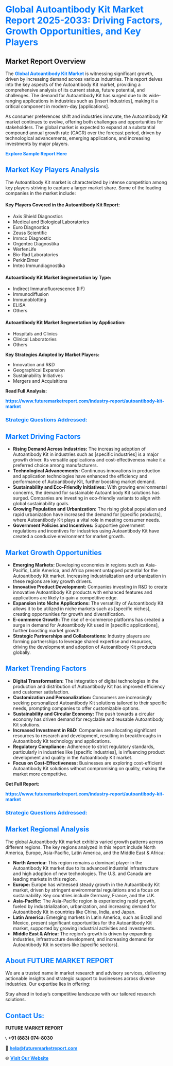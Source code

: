 <h1 style="color: #007BFF;">Global Autoantibody Kit Market Report 2025-2033: Driving Factors, Growth Opportunities, and Key Players</h1>

<section id="overview">
<h2>Market Report Overview</h2>
<p>The <a href="https://www.futuremarketreport.com/industry-report/autoantibody-kit-market" style="color: #007BFF; text-decoration: none;"><strong>Global Autoantibody Kit Market</strong></a> is witnessing significant growth, driven by increasing demand across various industries. This report delves into the key aspects of the Autoantibody Kit market, providing a comprehensive analysis of its current status, future potential, and challenges. The demand for Autoantibody Kit has surged due to its wide-ranging applications in industries such as [insert industries], making it a critical component in modern-day [applications].</p>
<p>As consumer preferences shift and industries innovate, the Autoantibody Kit market continues to evolve, offering both challenges and opportunities for stakeholders. The global market is expected to expand at a substantial compound annual growth rate (CAGR) over the forecast period, driven by technological advancements, emerging applications, and increasing investments by major players.</p>
</section>

<section id="overview">
<p><a href="https://www.futuremarketreport.com/request-sample/reportId=77671" style="color: #007BFF; text-decoration: none;"><strong>Explore Sample Report Here</strong></a></p>
</section>

<section id="key-players">
<h2 style="color: #007BFF;">Market Key Players Analysis</h2>
<p>The Autoantibody Kit market is characterized by intense competition among key players striving to capture a larger market share. Some of the leading companies in the market include:</p>
<h4>Key Players Covered in the Autoantibody Kit Report:</h4>
<ul><li>Axis Shield Diagnostics</li><li>Medical and Biological Laboratories</li><li>Euro Diagnostica</li><li>Zeuss Scientific</li><li>Immco Diagnostic</li><li>Orgentec Diagnostika</li><li>WerfenLife</li><li>Bio-Rad Laboratories</li><li>PerkinElmer</li><li>Imtec Immundiagnostika</li></ul>
<h4>Autoantibody Kit Market Segmentation by Type:</h4>
<ul><li>Indirect Immunofluorescence (IIF)</li><li>Immunodiffusion</li><li>Immunoblotting</li><li>ELISA</li><li>Others</li></ul>

<h4>Autoantibody Kit Market Segmentation by Application:</h4>
<ul><li>Hospitals and Clinics</li><li>Clinical Laboratories</li><li>Others</li></ul>
<p><strong>Key Strategies Adopted by Market Players:</strong></p>
<ul>
<li>Innovation and R&D</li>
<li>Geographical Expansion</li>
<li>Sustainability Initiatives</li>
<li>Mergers and Acquisitions</li>
</ul>
</section>

<section>
<p><strong>Read Full Analysis: </strong></p><a href="https://www.futuremarketreport.com/industry-report/autoantibody-kit-market" style="color: #007BFF; text-decoration: none;"><strong>https://www.futuremarketreport.com/industry-report/autoantibody-kit-market</strong></a>
<h3 style="color: #007BFF;">Strategic Questions Addressed:</h3>
</section>

<section id="driving-factors">
<h2 style="color: #007BFF;">Market Driving Factors</h2>
<ul>
<li><strong>Rising Demand Across Industries:</strong> The increasing adoption of Autoantibody Kit in industries such as [specific industries] is a major growth driver. Its versatile applications and cost-effectiveness make it a preferred choice among manufacturers.</li>
<li><strong>Technological Advancements:</strong> Continuous innovations in production and application technologies have enhanced the efficiency and performance of Autoantibody Kit, further boosting market demand.</li>
<li><strong>Sustainability and Eco-Friendly Initiatives:</strong> With growing environmental concerns, the demand for sustainable Autoantibody Kit solutions has surged. Companies are investing in eco-friendly variants to align with global sustainability goals.</li>
<li><strong>Growing Population and Urbanization:</strong> The rising global population and rapid urbanization have increased the demand for [specific products], where Autoantibody Kit plays a vital role in meeting consumer needs.</li>
<li><strong>Government Policies and Incentives:</strong> Supportive government regulations and incentives for industries using Autoantibody Kit have created a conducive environment for market growth.</li>
</ul>
</section>

<section id="growth-opportunities">
<h2 style="color: #007BFF;">Market Growth Opportunities</h2>
<ul>
<li><strong>Emerging Markets:</strong> Developing economies in regions such as Asia-Pacific, Latin America, and Africa present untapped potential for the Autoantibody Kit market. Increasing industrialization and urbanization in these regions are key growth drivers.</li>
<li><strong>Innovative Product Development:</strong> Companies investing in R&D to create innovative Autoantibody Kit products with enhanced features and applications are likely to gain a competitive edge.</li>
<li><strong>Expansion into Niche Applications:</strong> The versatility of Autoantibody Kit allows it to be utilized in niche markets such as [specific niches], creating opportunities for growth and diversification.</li>
<li><strong>E-commerce Growth:</strong> The rise of e-commerce platforms has created a surge in demand for Autoantibody Kit used in [specific applications], further boosting market growth.</li>
<li><strong>Strategic Partnerships and Collaborations:</strong> Industry players are forming partnerships to leverage shared expertise and resources, driving the development and adoption of Autoantibody Kit products globally.</li>
</ul>
</section>

<section id="trending-factors">
<h2 style="color: #007BFF;">Market Trending Factors</h2>
<ul>
<li><strong>Digital Transformation:</strong> The integration of digital technologies in the production and distribution of Autoantibody Kit has improved efficiency and customer satisfaction.</li>
<li><strong>Customization and Personalization:</strong> Consumers are increasingly seeking personalized Autoantibody Kit solutions tailored to their specific needs, prompting companies to offer customizable options.</li>
<li><strong>Sustainability and Circular Economy:</strong> The push towards a circular economy has driven demand for recyclable and reusable Autoantibody Kit solutions.</li>
<li><strong>Increased Investment in R&D:</strong> Companies are allocating significant resources to research and development, resulting in breakthroughs in Autoantibody Kit technology and applications.</li>
<li><strong>Regulatory Compliance:</strong> Adherence to strict regulatory standards, particularly in industries like [specific industries], is influencing product development and quality in the Autoantibody Kit market.</li>
<li><strong>Focus on Cost-Effectiveness:</strong> Businesses are exploring cost-efficient Autoantibody Kit solutions without compromising on quality, making the market more competitive.</li>
</ul>
</section>

<section>
<p><strong>Get Full Report: </strong></p><a href="https://www.futuremarketreport.com/industry-report/autoantibody-kit-market" style="color: #007BFF; text-decoration: none;"><strong>https://www.futuremarketreport.com/industry-report/autoantibody-kit-market</strong></a>
<h3 style="color: #007BFF;">Strategic Questions Addressed:</h3>
</section>


<section id="regional-analysis">
<h2 style="color: #007BFF;">Market Regional Analysis</h2>
<p>The global Autoantibody Kit market exhibits varied growth patterns across different regions. The key regions analyzed in this report include North America, Europe, Asia-Pacific, Latin America, and the Middle East & Africa:</p>
<ul>
<li><strong>North America:</strong> This region remains a dominant player in the Autoantibody Kit market due to its advanced industrial infrastructure and high adoption of new technologies. The U.S. and Canada are leading markets in this region.</li>
<li><strong>Europe:</strong> Europe has witnessed steady growth in the Autoantibody Kit market, driven by stringent environmental regulations and a focus on sustainability. Key countries include Germany, France, and the U.K.</li>
<li><strong>Asia-Pacific:</strong> The Asia-Pacific region is experiencing rapid growth, fueled by industrialization, urbanization, and increasing demand for Autoantibody Kit in countries like China, India, and Japan.</li>
<li><strong>Latin America:</strong> Emerging markets in Latin America, such as Brazil and Mexico, present significant opportunities for the Autoantibody Kit market, supported by growing industrial activities and investments.</li>
<li><strong>Middle East & Africa:</strong> The region’s growth is driven by expanding industries, infrastructure development, and increasing demand for Autoantibody Kit in sectors like [specific sectors].</li>
</ul>
</section>

<footer>
<h2 style="color: #007BFF;">About FUTURE MARKET REPORT</h2>
<p>We are a trusted name in market research and advisory services, delivering actionable insights and strategic support to businesses across diverse industries. Our expertise lies in offering:</p>

<p>Stay ahead in today’s competitive landscape with our tailored research solutions.</p>

<h2 style="color: #007BFF;">Contact Us:</h2>
<p><strong>FUTURE MARKET REPORT</strong></p>
<p>📞 <strong>+91 (883) 074-8030</strong></p>
<p>📧 <strong><a href="mailto:help@futuremarketreport.com" style="color: #007BFF;">help@futuremarketreport.com</a></strong></p>
<p>🌐 <strong><a href="https://www.futuremarketreport.com/" style="color: #007BFF;">Visit Our Website</a></strong></p>
</footer>